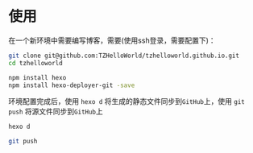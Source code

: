 # 使用

在一个新环境中需要编写博客，需要(使用ssh登录，需要配置下)：

```bash
git clone git@github.com:TZHelloWorld/tzhelloworld.github.io.git
cd tzhelloworld

npm install hexo
npm install hexo-deployer-git -save
```

环境配置完成后，使用 `hexo d` 将生成的静态文件同步到`GitHub`上，使用 `git push` 将源文件同步到`GitHub`上

```bash
hexo d

git push
```